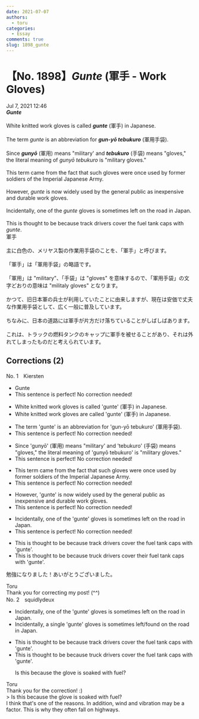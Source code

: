 ```yaml
---
date: 2021-07-07
authors:
  - toru
categories:
  - Essay
comments: true
slug: 1898_gunte
---
```


# 【No. 1898】<strong><em>Gunte</strong></em> (軍手 - Work Gloves)
<div class="date">Jul 7, 2021 12:46</div>
<div id="post"><div id="body_show_ori">
<strong><em>Gunte</strong></em><br/><br/>White knitted work gloves is called <strong><em>gunte</em></strong> (軍手) in Japanese.<br/><br/> The term <em>gunte</em> is an abbreviation for <strong><em>gun-yō tebukuro</em></strong> (軍用手袋).<br/><br/>Since <strong><em>gunyō</em></strong> (軍用) means "military' and <strong><em>tebukuro</em></strong> (手袋) means "gloves," the literal meaning of <em>gunyō tebukuro</em> is "military gloves."<br/><br/>This term came from the fact that such gloves were once used by former soldiers of the Imperial Japanese Army.<br/><br/>However, <em>gunte</em> is now widely used by the general public as inexpensive and durable work gloves.<br/><br/>Incidentally, one of the <em>gunte</em> gloves is sometimes left on the road in Japan.<br/><br/>This is thought to be because track drivers cover the fuel tank caps with <em>gunte</em>.
</div></div>

<!-- more -->

<div id="post_ja"><div id="body_show_mo">
軍手<br/><br/>主に白色の、メリヤス製の作業用手袋のことを、「軍手」と呼びます。<br/><br/>「軍手」は「軍用手袋」の略語です。<br/><br/>「軍用」は "military"、「手袋」は "gloves" を意味するので、「軍用手袋」の文字どおりの意味は "militaly gloves" となります。<br/><br/>かつて、旧日本軍の兵士が利用していたことに由来しますが、現在は安価で丈夫な作業用手袋として、広く一般に普及しています。<br/><br/>ちなみに、日本の道路には軍手が片方だけ落ちていることがしばしばあります。<br/><br/>これは、トラックの燃料タンクのキャップに軍手を被せることがあり、それは外れてしまったものだと考えられています。
</div></div>

## Corrections (2)
<div id="block"><div class="first_name"> No. 1　<span class="just_name">Kiersten</span></div><div id="block2">
<ul class="correction_field">
<li class="incorrect">Gunte</li>
<li class="corrected perfect">This sentence is perfect! No correction needed!</li>
</ul>
<ul class="correction_field">
<li class="incorrect">White knitted work gloves is called 'gunte' (軍手) in Japanese.</li>
<li class="corrected correct">
White knitted work gloves <span class="f_red">are</span> called 'gunte' (軍手) in Japanese.
</li>
</ul>
<ul class="correction_field">
<li class="incorrect">The term 'gunte' is an abbreviation for 'gun-yō tebukuro' (軍用手袋).</li>
<li class="corrected perfect">This sentence is perfect! No correction needed!</li>
</ul>
<ul class="correction_field">
<li class="incorrect">Since 'gunyō' (軍用) means "military' and 'tebukuro' (手袋) means "gloves," the literal meaning of 'gunyō tebukuro' is "military gloves."</li>
<li class="corrected perfect">This sentence is perfect! No correction needed!</li>
</ul>
<ul class="correction_field">
<li class="incorrect">This term came from the fact that such gloves were once used by former soldiers of the Imperial Japanese Army.</li>
<li class="corrected perfect">This sentence is perfect! No correction needed!</li>
</ul>
<ul class="correction_field">
<li class="incorrect">However, 'gunte' is now widely used by the general public as inexpensive and durable work gloves.</li>
<li class="corrected perfect">This sentence is perfect! No correction needed!</li>
</ul>
<ul class="correction_field">
<li class="incorrect">Incidentally, one of the 'gunte' gloves is sometimes left on the road in Japan.</li>
<li class="corrected perfect">This sentence is perfect! No correction needed!</li>
</ul>
<ul class="correction_field">
<li class="incorrect">This is thought to be because track drivers cover the fuel tank caps with 'gunte'.</li>
<li class="corrected correct">
This is thought to be because tr<span class="f_red">u</span>ck drivers cover the<span class="f_blue">ir</span> fuel tank caps with 'gunte'.
</li>
</ul>
<p class="comment_small">
 勉強になりました！あいがとうございました。
</p>

</div><div class="name"><span class="just_name">Toru</span><br>
Thank you for correcting my post! (^^)
</div>
</div>
<div id="block"><div class="first_name"> No. 2　<span class="just_name">squidlydeux</span></div><div id="block2">
<ul class="correction_field">
<li class="incorrect">Incidentally, one of the 'gunte' gloves is sometimes left on the road in Japan.</li>
<li class="corrected correct">
Incidentally, <span class="f_blue">a single</span> 'gunte' glove<span class="f_blue"><span class="sline">s</span></span> is sometimes left/<span class="f_blue">found</span> on the road in Japan.
</li>
</ul>
<ul class="correction_field">
<li class="incorrect">This is thought to be because track drivers cover the fuel tank caps with 'gunte'.</li>
<li class="corrected correct">
This is thought to be because tr<span class="f_red">u</span>ck drivers cover the fuel tank caps with 'gunte'.
<p class="correction_comment">Is this because the glove is soaked with fuel?</p>
</li>
</ul>
</div><div class="name"><span class="just_name">Toru</span><br>
Thank you for the correction! :)<br/>&gt; Is this because the glove is soaked with fuel?<br/>I think that's one of the reasons. In addition, wind and vibration may be a factor. This is why they often fall on highways.
</div>
</div>
